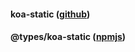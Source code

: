 #### koa-static ([github](https://github.com/koajs/static))
#### @types/koa-static ([npmjs](https://www.npmjs.com/package/@types/koa-static))


